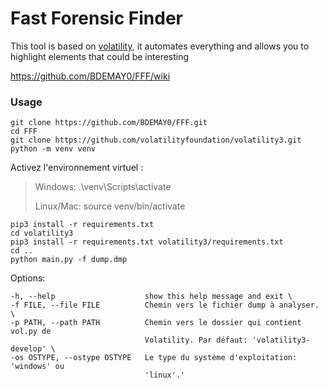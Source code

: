 # Fast Forensic Finder

This tool is based on [volatility](https://github.com/volatilityfoundation/volatility3), it automates everything and allows you to highlight elements that could be interesting

https://github.com/BDEMAY0/FFF/wiki


### Usage
```
git clone https://github.com/BDEMAY0/FFF.git
cd FFF
git clone https://github.com/volatilityfoundation/volatility3.git
python -m venv venv
```
Activez l'environnement virtuel :

> Windows: .\venv\Scripts\activate
> 
> Linux/Mac: source venv/bin/activate

```
pip3 install -r requirements.txt
cd volatility3
pip3 install -r requirements.txt volatility3/requirements.txt 
cd ..
python main.py -f dump.dmp
```

Options:
```
-h, --help                    show this help message and exit \
-f FILE, --file FILE          Chemin vers le fichier dump à analyser. \
-p PATH, --path PATH          Chemin vers le dossier qui contient vol.py de
                              Volatility. Par défaut: 'volatility3-develop' \
-os OSTYPE, --ostype OSTYPE   Le type du système d'exploitation: 'windows' ou
                              'linux'.' 
```
